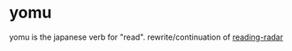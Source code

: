 # yomu

yomu is the japanese verb for "read".
rewrite/continuation of [reading-radar](https://github.com/KaishiCo/reading-radar)
